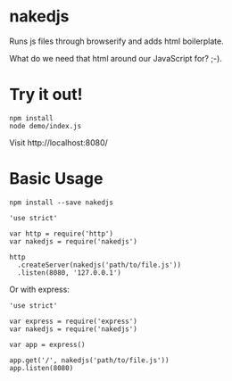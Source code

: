 # nakedjs
Runs js files through browserify and adds html boilerplate.

What do we need that html around our JavaScript for? ;-).

# Try it out!
```
npm install
node demo/index.js
```

Visit http://localhost:8080/

# Basic Usage
`npm install --save nakedjs`

```
'use strict'

var http = require('http')
var nakedjs = require('nakedjs')

http
  .createServer(nakedjs('path/to/file.js'))
  .listen(8080, '127.0.0.1')
```

Or with express:

```
'use strict'

var express = require('express')
var nakedjs = require('nakedjs')

var app = express()

app.get('/', nakedjs('path/to/file.js'))
app.listen(8080)
```
